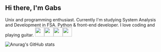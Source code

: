 ## Hi there, I'm Gabs
Unix and programming enthusiast. 
Currently I'm studying System Analysis and Development in FSA.
Python & front-end developer. I love coding and playing guitar.
<img src="https://img.icons8.com/color/344/javascript--v1.png" width="30"><img src="https://img.icons8.com/color/344/python--v1.png" width="30"><img src="https://img.icons8.com/officexs/344/react.png" width="30"><img src="https://img.icons8.com/fluency/344/node-js.png" width="30">

![Anurag's GitHub stats](https://github-readme-stats.vercel.app/api?username=theboygabs)
